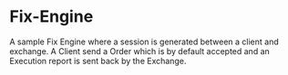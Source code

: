 # Fix-Engine
A sample Fix Engine where a session is generated between a client and exchange. A Client send a Order which is by default accepted and an Execution report is sent back by the Exchange.
